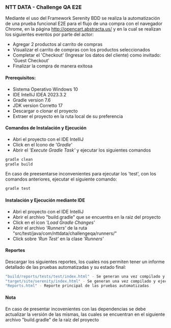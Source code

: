 ### NTT DATA - Challenge QA E2E

Mediante el uso del Framework Serenity BDD se realiza la automatización de una prueba funcional E2E para el flujo de una compra con el navegador Chrome, en la página http://opencart.abstracta.us/ y en la cual se realizan los siguientes eventos por parte del actor:
- Agregar 2 productos al carrito de compras
- Visualizar el carrito de compras con los productos seleccionados
- Completar el 'Checkout' (Ingresar los datos del cliente) como invitado: 'Guest Checkout'
- Finalizar la compra de manera exitosa

#### Prerequisitos:
- Sistema Operativo Windows 10
- IDE IntelliJ IDEA 2023.3.2
- Gradle version 7.6
- JDK version Corretto 17
- Descargar o clonar el proyecto
- Extraer el proyecto en la ruta local de su preferencia

#### Comandos de Instalación y Ejecución
- Abri el proyecto con el IDE IntelliJ
- Click en el Icono de *'Gradle'*
- Abrir el *'Execute Gradle Task'*  y ejecutar los siguientes comandos

```bash
gradle clean
gradle build
```
En caso de preesentarse inconvenientes para ejecutar los 'test', con los comandos anteriores, ejecutar el siguiente comando:
```bash
gradle test
```

#### Instalación y Ejecución mediante IDE
- Abri el proyecto con el IDE IntelliJ
- Abrir el archivo "build.gradle" que se encuentra en la raiz del proyecto
- Click en el icon *'Load Gradle Changes'*
- Abrir el archivo *'Runners'* de la ruta "src/test/java/com/nttdata/challengeqa/runners/"
- Click sobre *'Run Test'* en la clase *'Runners'*

#### Reportes
Descargar los siguientes reportes, los cuales nos permiten tener un informe detallado de las pruebas automatizadas y su estado final:
```bash
"build/reports/tests/test/index.html" - Se generan una vez compilado y ejecutados los test
"target/site/serenity/index.html" - Se generan una vez compilado y ejecutados los test
"Reports.html" - Reporte principal de las pruebas automatizadas
```

#### Nota
En caso de presentar incovenientes con las dependencias se debe actualizar la versión de las mismas, las cuales se encuentran en el siguiente archivo "build.gradle" de la raíz del proyecto